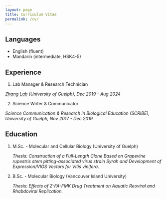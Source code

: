 ```yaml
---
layout: page
title: Curriculum Vitae
permalink: /cv/
---
```


## **Languages**

* English (fluent)
* Mandarin (intermediate, HSK4-5)

## **Experience**

1. Lab Manager & Research Technician

_[Zhang Lab](https://www.thezhanglab.com/) (University of Guelph), Dec 2019 - Aug 2024_

2. Science Writer & Communicator

_Science Communication & Research in Biological Education (SCRIBE), University of Guelph, Nov 2017 - Dec 2019_


## **Education**

1. M.Sc. - Molecular and Cellular Biology (University of Guelph)

   _Thesis: Construction of a Full-Length Clone Based on _Grapevine rupestris stem pitting-associated virus_ strain Syrah and Development of Expression/VIGS Vectors for Vitis vinifera_.

2. B.Sc. - Molecular Biology (Vancouver Island University)

   _Thesis: Effects of Z-FA-FMK Drug Treatment on Aquatic Reoviral and Rhabdoviral Replication._
